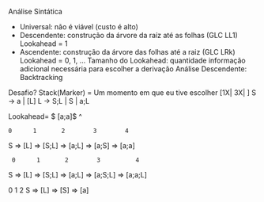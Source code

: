 Análise Sintática
- Universal: não é viável (custo é alto)
- Descendente: construção da árvore da raíz até as folhas (GLC LL1) Lookahead = 1
- Ascendente: construção da árvore das folhas até a raiz (GLC LRk) Lookahead = 0, 1, ...
Tamanho do Lookahead: quantidade informação adicional necessária para escolher a derivação
Análise Descendente: Backtracking

Desafio?                       Stack(Marker) = Um momento em que eu tive escolher
                                [1X| 3X| ]
  S ->  a  | [L]
  L -> S;L | S | a;L

Lookahead= $
 [a;a]$
      ^ 

    0      1       2        3        4            
 S => [L] => [S;L] => [a;L] => [a;S] => [a;a]

     0      1       2        3          4          
 S => [L] => [S;L] => [a;L] => [a;S;L] => [a;a;L]

   0      1      2
 S => [L] => [S] => [a]

